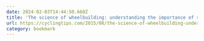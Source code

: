 ```yaml
---
date: 2024-02-03T14:44:50.660Z
title: 'The science of wheelbuilding: understanding the importance of spoke tension'
url: https://cyclingtips.com/2015/08/the-science-of-wheelbuilding-understanding-the-importance-of-spoke-tension/
category: bookmark
---
```

